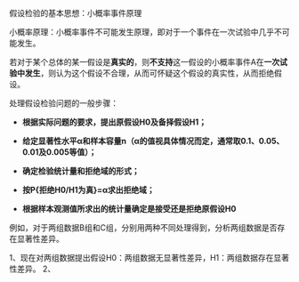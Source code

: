 假设检验的基本思想：小概率事件原理

小概率原理：小概率事件不可能发生原理，即对于一个事件在一次试验中几乎不可能发生。

若对于某个总体的某一假设是**真实的**，则**不支持**这一假设的小概率事件A在**一次试验中发生**，则认为这个假设不合理，从而可怀疑这个假设的真实性，从而拒绝假设。

处理假设检验问题的一般步骤：
- **根据实际问题的要求，提出原假设H0及备择假设H1；**
    
- **给定显著性水平α和样本容量n（α的值视具体情况而定，通常取0.1、0.05、0.01及0.005等值）；**
    
- **确定检验统计量和拒绝域的形式；**
    
- **按P{拒绝H0/H1为真}=α求出拒绝域；**
    
- **根据样本观测值所求出的统计量确定是接受还是拒绝原假设H0**


例如，对于两组数据B组和C组，分别用两种不同处理得到，分析两组数据是否存在显著性差异。

1、现在对两组数据提出假设H0：两组数据无显著性差异，H1：两组数据存在显著性差异。
2、


